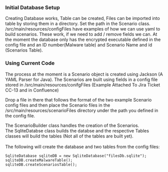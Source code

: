 ### Initial Database Setup
Creating Database works, Table can be created, Files can be imported into table by storing them in a directory.  Set the path in the Scenario class.
/src/main/resources/configFiles have examples of how we can use yaml to build scenarios.  These work, if we need to add / remove fields we can.  At the moment the database only has the encrypted executable defined in the config file and an ID number(Malware table) and Scenario Name and id (Scenarios Table).

### Using Current Code
The process at the moment is a Scenario object is created using Jackson (A YAML Parser for Java).  The Scenarios are built using fields in a config file stored in /src/main/resources/conifgFiles  (Example Attached To Jira Ticket CC-13 and in Confluence)

Drop a file in there that follows the format of the two example Scenario config files and then place the Scenario files in the /src/main/resources/scenarioFiles directory under the path you defined in the config file.

The ScenarioBuilder class handles the creation of the Scenarios.  
The SqliteDatabse class builds the databse and the respective Tables classes will build the tables (Not all of the tables are built yet). 
<br/><br/>The following will create the database and two tables from the config files:

    SqliteDatabase sqliteDB = new SqliteDatabase("filesDb.sqlite");
    sqliteDB.createMalwareTable();
    sqliteDB.createScenariosTable();
